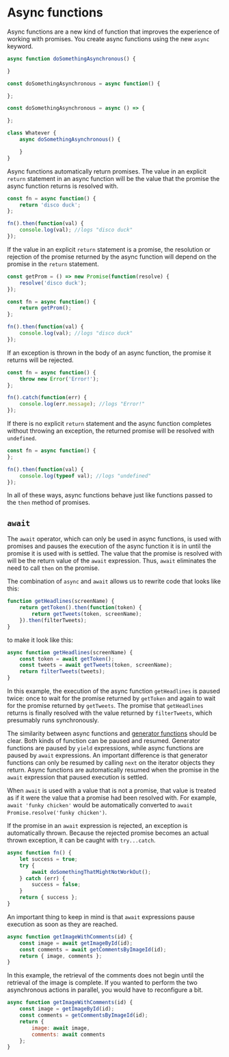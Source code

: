 # Async functions

Async functions are a new kind of function that improves the experience of working with promises. You create async functions using the new `async` keyword.

```js
async function doSomethingAsynchronous() {

}
```

```js
const doSomethingAsynchronous = async function() {

};
```

```js
const doSomethingAsynchronous = async () => {

};
```

```js
class Whatever {
    async doSomethingAsynchronous() {

    }
}
```

Async functions automatically return promises. The value in an explicit `return` statement in an async function will be the value that the promise the async function returns is resolved with.

```js
const fn = async function() {
    return 'disco duck';
};

fn().then(function(val) {
    console.log(val); //logs "disco duck"
});
```

If the value in an explicit `return` statement is a promise, the resolution or rejection of the promise returned by the async function will depend on the promise in the `return` statement.

```js
const getProm = () => new Promise(function(resolve) {
    resolve('disco duck');
});

const fn = async function() {
    return getProm();
};

fn().then(function(val) {
    console.log(val); //logs "disco duck"
});
```

If an exception is thrown in the body of an async function, the promise it returns will be rejected.

```js
const fn = async function() {
    throw new Error('Error!');
};

fn().catch(function(err) {
    console.log(err.message); //logs "Error!"
});
```

If there is no explicit `return` statement and the async function completes without throwing an exception, the returned promise will be resolved with `undefined`.

```js
const fn = async function() {
};

fn().then(function(val) {
    console.log(typeof val); //logs "undefined"
});
```

In all of these ways, async functions behave just like functions passed to the `then` method of promises.

## `await`

The `await` operator, which can only be used in async functions, is used with promises and pauses the execution of the async function it is in until the promise it is used with is settled. The value that the promise is resolved with will be the return value of the `await` expression. Thus, `await` eliminates the need to call `then` on the promise.

The combination of `async` and `await` allows us to rewrite code that looks like this:

```js
function getHeadlines(screenName) {
    return getToken().then(function(token) {
        return getTweets(token, screenName);
    }).then(filterTweets);
}
```

to make it look like this:

```js
async function getHeadlines(screenName) {
    const token = await getToken();
    const tweets = await getTweets(token, screenName);
    return filterTweets(tweets);
}
```

In this example, the execution of the async function `getHeadlines` is paused twice: once to wait for the promise returned by `getToken` and again to wait for the promise returned by `getTweets`. The promise that `getHeadlines` returns is finally resolved with the value returned by `filterTweets`, which presumably runs synchronously.

The similarity between async functions and [generator functions](../generators) should be clear. Both kinds of function can be paused and resumed. Generator functions are paused by `yield` expressions, while async functions are paused by `await` expressions. An important difference is that generator functions can only be resumed by calling `next` on the iterator objects they return. Async functions are automatically resumed when the promise in the `await` expression that paused execution is settled.

When `await` is used with a value that is not a promise, that value is treated as if it were the value that a promise had been resolved with. For example, `await 'funky chicken'` would be automatically converted to `await Promise.resolve('funky chicken')`.

If the promise in an `await` expression is rejected, an exception is automatically thrown. Because the rejected promise becomes an actual thrown exception, it can be caught with `try...catch`.

```js
async function fn() {
    let success = true;
    try {
        await doSomethingThatMightNotWorkOut();
    } catch (err) {
        success = false;
    }
    return { success };
}
```

An important thing to keep in mind is that `await` expressions pause execution as soon as they are reached.

```js
async function getImageWithComments(id) {
    const image = await getImageById(id);
    const comments = await getCommentsByImageId(id);
    return { image, comments };
}
```

In this example, the retrieval of the comments does not begin until the retrieval of the image is complete. If you wanted to perform the two asynchronous actions in parallel, you would have to reconfigure a bit.

```js
async function getImageWithComments(id) {
    const image = getImageById(id);
    const comments = getCommentsByImageId(id);
    return {
        image: await image,
        comments: await comments
    };
}
```
